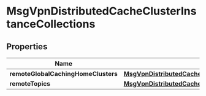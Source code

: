 
# MsgVpnDistributedCacheClusterInstanceCollections

## Properties
Name | Type | Description | Notes
------------ | ------------- | ------------- | -------------
**remoteGlobalCachingHomeClusters** | [**MsgVpnDistributedCacheClusterInstanceCollectionsRemoteglobalcachinghomeclusters**](MsgVpnDistributedCacheClusterInstanceCollectionsRemoteglobalcachinghomeclusters.md) |  |  [optional]
**remoteTopics** | [**MsgVpnDistributedCacheClusterInstanceCollectionsRemotetopics**](MsgVpnDistributedCacheClusterInstanceCollectionsRemotetopics.md) |  |  [optional]



